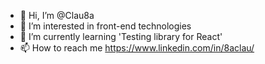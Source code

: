 - 👋 Hi, I’m @Clau8a
- 👀 I’m interested in front-end technologies
- 🌱 I’m currently learning 'Testing library for React'
- 📫 How to reach me https://www.linkedin.com/in/8aclau/

<!---
Clau8a/Clau8a is a ✨ special ✨ repository because its `README.md` (this file) appears on your GitHub profile.
You can click the Preview link to take a look at your changes.
--->
